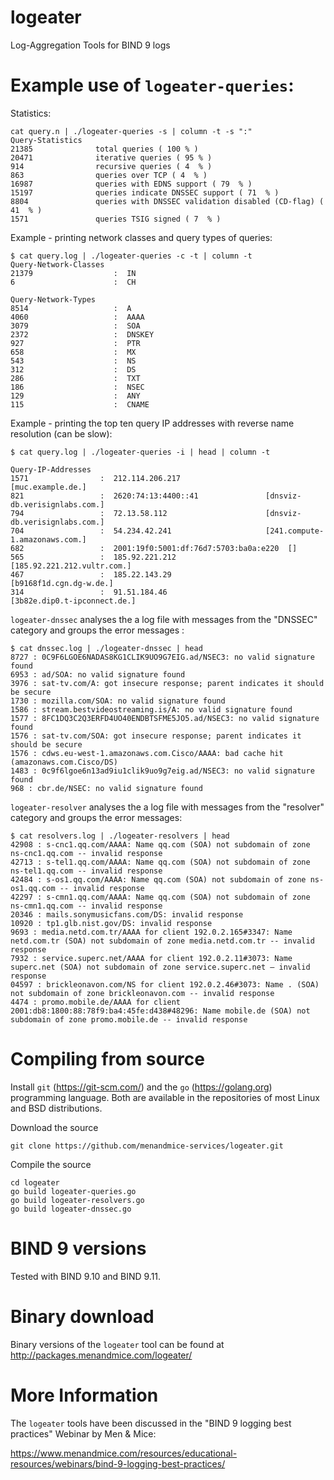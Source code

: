 # logeater
Log-Aggregation Tools for BIND 9 logs


Example use of ```logeater-queries```:
=====================================

Statistics:

```
cat query.n | ./logeater-queries -s | column -t -s ":"
Query-Statistics
21385              total queries ( 100 % )
20471              iterative queries ( 95 % )
914                recursive queries ( 4  % )
863                queries over TCP ( 4  % )
16987              queries with EDNS support ( 79  % )
15197              queries indicate DNSSEC support ( 71  % )
8804               queries with DNSSEC validation disabled (CD-flag) ( 41  % )
1571               queries TSIG signed ( 7  % )
```

Example - printing network classes and query types of queries:

```
$ cat query.log | ./logeater-queries -c -t | column -t
Query-Network-Classes
21379                  :  IN
6                      :  CH

Query-Network-Types
8514                   :  A
4060                   :  AAAA
3079                   :  SOA
2372                   :  DNSKEY
927                    :  PTR
658                    :  MX
543                    :  NS
312                    :  DS
286                    :  TXT
186                    :  NSEC
129                    :  ANY
115                    :  CNAME
```

Example - printing the top ten query IP addresses with reverse name
resolution (can be slow):

``` 
$ cat query.log | ./logeater-queries -i | head | column -t

Query-IP-Addresses
1571                :  212.114.206.217                   [muc.example.de.]
821                 :  2620:74:13:4400::41               [dnsviz-db.verisignlabs.com.]
794                 :  72.13.58.112                      [dnsviz-db.verisignlabs.com.]
704                 :  54.234.42.241                     [241.compute-1.amazonaws.com.]
682                 :  2001:19f0:5001:df:76d7:5703:ba0a:e220  []
565                 :  185.92.221.212                    [185.92.221.212.vultr.com.]
467                 :  185.22.143.29                     [b9168f1d.cgn.dg-w.de.]
314                 :  91.51.184.46                      [3b82e.dip0.t-ipconnect.de.]
```

```logeater-dnssec``` analyses the a log file with messages from the
"DNSSEC" category and groups the error messages :

```
$ cat dnssec.log | ./logeater-dnssec | head
8727 : 0C9F6LGOE6NADAS8KG1CLIK9UO9G7EIG.ad/NSEC3: no valid signature found
6953 : ad/SOA: no valid signature found
3976 : sat-tv.com/A: got insecure response; parent indicates it should be secure
1730 : mozilla.com/SOA: no valid signature found
1586 : stream.bestvideostreaming.is/A: no valid signature found
1577 : 8FC1DQ3C2Q3ERFD4UO40ENDBTSFME5JO5.ad/NSEC3: no valid signature found
1576 : sat-tv.com/SOA: got insecure response; parent indicates it should be secure
1576 : cdws.eu-west-1.amazonaws.com.Cisco/AAAA: bad cache hit (amazonaws.com.Cisco/DS)
1483 : 0c9f6lgoe6n13ad9iu1clik9uo9g7eig.ad/NSEC3: no valid signature found
968 : cbr.de/NSEC: no valid signature found
```

```logeater-resolver``` analyses the a log file with messages from the
"resolver" category and groups the error messages:

```
$ cat resolvers.log | ./logeater-resolvers | head
42908 : s-cnc1.qq.com/AAAA: Name qq.com (SOA) not subdomain of zone ns-cnc1.qq.com -- invalid response
42713 : s-tel1.qq.com/AAAA: Name qq.com (SOA) not subdomain of zone ns-tel1.qq.com -- invalid response
42484 : s-os1.qq.com/AAAA: Name qq.com (SOA) not subdomain of zone ns-os1.qq.com -- invalid response
42297 : s-cmn1.qq.com/AAAA: Name qq.com (SOA) not subdomain of zone ns-cmn1.qq.com -- invalid response
20346 : mails.sonymusicfans.com/DS: invalid response
10920 : tp1.glb.nist.gov/DS: invalid response
9693 : media.netd.com.tr/AAAA for client 192.0.2.165#3347: Name netd.com.tr (SOA) not subdomain of zone media.netd.com.tr -- invalid response
7932 : service.superc.net/AAAA for client 192.0.2.11#3073: Name superc.net (SOA) not subdomain of zone service.superc.net — invalid response
04597 : brickleonavon.com/NS for client 192.0.2.46#3073: Name . (SOA) not subdomain of zone brickleonavon.com -- invalid response
4474 : promo.mobile.de/AAAA for client 2001:db8:1800:88:78f9:ba4:45fe:d438#48296: Name mobile.de (SOA) not subdomain of zone promo.mobile.de -- invalid response
```

Compiling from source
=====================

Install ```git``` (https://git-scm.com/) and the ```go```
(https://golang.org) programming language. Both are available in the
repositories of most Linux and BSD distributions.

Download the source

```
git clone https://github.com/menandmice-services/logeater.git
```

Compile the source

```
cd logeater
go build logeater-queries.go
go build logeater-resolvers.go
go build logeater-dnssec.go
```

BIND 9 versions
===============

Tested with BIND 9.10 and BIND 9.11.

Binary download
===============

Binary versions of the ```logeater``` tool can be found at http://packages.menandmice.com/logeater/

More Information
================

The ```logeater``` tools have been discussed in the "BIND 9 logging
best practices" Webinar by Men & Mice:

https://www.menandmice.com/resources/educational-resources/webinars/bind-9-logging-best-practices/
